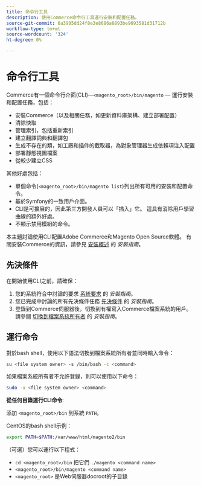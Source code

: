 ```yaml
---
title: 命令行工具
description: 使用Commerce命令行工具運行安裝和配置任務。
source-git-commit: 6a3995dd24f8e3e8686a8893be9693581d31712b
workflow-type: tm+mt
source-wordcount: '324'
ht-degree: 0%

---
```



# 命令行工具

Commerce有一個命令行介面(CLI)—`<magento_root>/bin/magento` — 運行安裝和配置任務，包括：

- 安裝Commerce（以及相關任務，如更新資料庫架構、建立部署配置）
- 清除快取
- 管理索引，包括重新索引
- 建立翻譯詞典和翻譯包
- 生成不存在的類，如工廠和插件的截取器，為對象管理器生成依賴項注入配置
- 部署靜態視圖檔案
- 從較少建立CSS

其他好處包括：

- 單個命令(`<magento_root>/bin/magento list`)列出所有可用的安裝和配置命令。
- 基於Symfony的一致用戶介面。
- CLI是可擴展的，因此第三方開發人員可以「插入」它。 這具有消除用戶學習曲線的額外好處。
- 不顯示禁用模組的命令。

本主題討論使用CLI配置Adobe Commerce和Magento Open Source軟體。 有關安裝Commerce的資訊，請參見 [安裝概述](https://devdocs.magento.com/guides/2.4/install-gde/bk-install-guide.html) 的 _安裝指南_。

## 先決條件

在開始使用CLI之前，請確保：

1. 您的系統符合中討論的要求 [系統要求](https://devdocs.magento.com/guides/v2.4/install-gde/system-requirements.html) 的 _安裝指南_。
1. 您已完成中討論的所有先決條件任務 [先決條件](https://devdocs.magento.com/guides/v2.4/install-gde/prereq/prereq-overview.html) 的 _安裝指南_。
1. 登錄到Commerce伺服器後，切換到有權寫入Commerce檔案系統的用戶。 請參閱 [切換到檔案系統所有者](https://devdocs.magento.com/guides/v2.4/install-gde/prereq/file-sys-perms-over.html) 的 _安裝指南_。

## 運行命令

對於bash shell，使用以下語法切換到檔案系統所有者並同時輸入命令：

```bash
su <file system owner> -s /bin/bash -c <command>
```

如果檔案系統所有者不允許登錄，則可以使用以下命令：

```bash
sudo -u <file system owner> <command>
```

**從任何目錄運行CLI命令**:

添加 `<magento_root>/bin` 到系統 `PATH`。

CentOS的bash shell示例：

```bash
export PATH=$PATH:/var/www/html/magento2/bin
```

（可選）您可以運行以下程式：

- `cd <magento_root>/bin` 把它們 `./magento <command name>`
- `<magento_root>/bin/magento <command name>`
- `<magento_root>` 是Web伺服器docroot的子目錄
